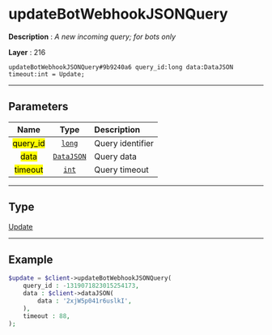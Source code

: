 # updateBotWebhookJSONQuery

**Description** : *A new incoming query; for bots only*

**Layer** : 216

```tl
updateBotWebhookJSONQuery#9b9240a6 query_id:long data:DataJSON timeout:int = Update;
```

---

## Parameters

| Name | Type | Description |
| :---: | :---: | :--- |
| <mark>query_id</mark> | [`long`](type/long) | Query identifier |
| <mark>data</mark> | [`DataJSON`](type/DataJSON) | Query data |
| <mark>timeout</mark> | [`int`](type/int) | Query timeout |

---

## Type

[Update](type/Update)

---

## Example

```php
$update = $client->updateBotWebhookJSONQuery(
	query_id : -1319071823015254173,
	data : $client->dataJSON(
		data : '2xjW5p041r6uslkI',
	),
	timeout : 88,
);
```